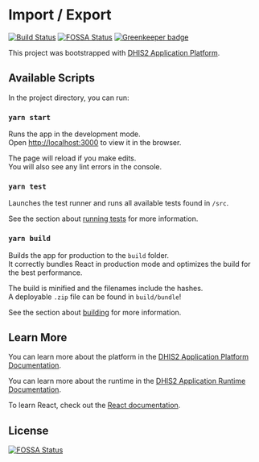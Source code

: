 # Import / Export

[![Build Status](https://travis-ci.com/dhis2/import-export-app.svg?branch=master)](https://travis-ci.com/dhis2/import-export-app)
[![FOSSA Status](https://app.fossa.io/api/projects/git%2Bgithub.com%2Fdhis2%2Fimport-export-app.svg?type=shield)](https://app.fossa.io/projects/git%2Bgithub.com%2Fdhis2%2Fimport-export-app?ref=badge_shield)
[![Greenkeeper badge](https://badges.greenkeeper.io/dhis2/import-export-app.svg)](https://greenkeeper.io/)

This project was bootstrapped with [DHIS2 Application Platform](https://github.com/dhis2/app-platform).

## Available Scripts

In the project directory, you can run:

### `yarn start`

Runs the app in the development mode.<br />
Open [http://localhost:3000](http://localhost:3000) to view it in the browser.

The page will reload if you make edits.<br />
You will also see any lint errors in the console.

### `yarn test`

Launches the test runner and runs all available tests found in `/src`.<br />

See the section about [running tests](https://platform.dhis2.nu/#/scripts/test) for more information.

### `yarn build`

Builds the app for production to the `build` folder.<br />
It correctly bundles React in production mode and optimizes the build for the best performance.

The build is minified and the filenames include the hashes.<br />
A deployable `.zip` file can be found in `build/bundle`!

See the section about [building](https://platform.dhis2.nu/#/scripts/build) for more information.

## Learn More

You can learn more about the platform in the [DHIS2 Application Platform Documentation](https://platform.dhis2.nu/).

You can learn more about the runtime in the [DHIS2 Application Runtime Documentation](https://runtime.dhis2.nu/).

To learn React, check out the [React documentation](https://reactjs.org/).

## License

[![FOSSA Status](https://app.fossa.io/api/projects/git%2Bgithub.com%2Fdhis2%2Fimport-export-app.svg?type=large)](https://app.fossa.io/projects/git%2Bgithub.com%2Fdhis2%2Fimport-export-app?ref=badge_large)
